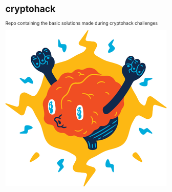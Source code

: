 
# cryptohack

Repo containing the basic solutions made during cryptohack challenges

![cryptohack](main.png)



